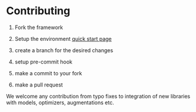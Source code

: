 # Contributing

1. Fork the framework
2. Setup the environment [quick start page](https://innofw.readthedocs.io/en/latest/quick-start)
3. create a branch for the desired changes

5. setup pre-commit hook
6. make a commit to your fork
7. make a pull request




We welcome any contribution from typo fixes to integration of new libraries with models, optimizers, augmentations etc.